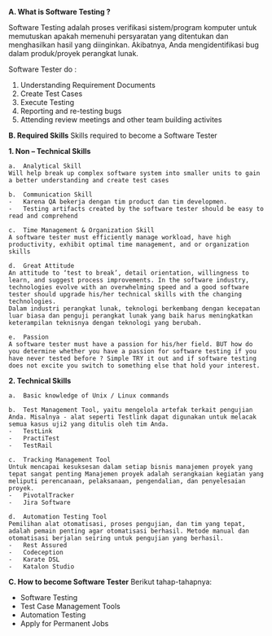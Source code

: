 **A.	What is Software Testing ?**

Software Testing adalah proses verifikasi sistem/program komputer untuk memutuskan apakah memenuhi persyaratan yang ditentukan dan menghasilkan hasil yang diinginkan. Akibatnya, Anda mengidentifikasi bug dalam produk/proyek perangkat lunak.

Software Tester do :
1.	Understanding Requirement Documents 
2.	Create Test Cases 
3.	Execute Testing 
4.	Reporting and re-testing bugs 
5.	Attending review meetings and other team building activites

**B.	Required Skills**
Skills required to become a Software Tester

**1.	Non – Technical Skills**
    
    a.	Analytical Skill 
    Will help break up complex software system into smaller units to gain a better understanding and create test cases 

    b.	Communication Skill 
    -	Karena QA bekerja dengan tim product dan tim developmen. 
    -	Testing artifacts created by the software tester should be easy to read and comprehend

    c.	Time Management & Organization Skill 
    A software tester must efficiently manage workload, have high productivity, exhibit optimal time management, and or organization skills 

    d.	Great Attitude 
    An attitude to ‘test to break’, detail orientation, willingness to learn, and suggest process improvements. In the software industry, technologies evolve with an overwhelming speed and a good software tester should upgrade his/her technical skills with the changing technologies. 
    Dalam industri perangkat lunak, teknologi berkembang dengan kecepatan luar biasa dan penguji perangkat lunak yang baik harus meningkatkan keterampilan teknisnya dengan teknologi yang berubah. 

    e.	Passion 
    A software tester must have a passion for his/her field. BUT how do you determine whether you have a passion for software testing if you have never tested before ? Simple TRY it out and if software testing does not excite you switch to something else that hold your interest.

**2.	Technical Skills**
    
    a.	Basic knowledge of Unix / Linux commands 

    b.	Test Management Tool, yaitu mengelola artefak terkait pengujian Anda. Misalnya - alat seperti Testlink dapat digunakan untuk melacak semua kasus uji2 yang ditulis oleh tim Anda.
    -	TestLink
    -	PractiTest
    -	TestRail

    c.	Tracking Management Tool 
    Untuk mencapai kesuksesan dalam setiap bisnis manajemen proyek yang tepat sangat penting Manajemen proyek adalah serangkaian kegiatan yang meliputi perencanaan, pelaksanaan, pengendalian, dan penyelesaian proyek.
    -	PivotalTracker 
    -	Jira Software

    d.	Automation Testing Tool
    Pemilihan alat otomatisasi, proses pengujian, dan tim yang tepat, adalah pemain penting agar otomatisasi berhasil. Metode manual dan otomatisasi berjalan seiring untuk pengujian yang berhasil.
    -	Rest Assured
    -	Codeception
    -	Karate DSL
    -	Katalon Studio

**C.	How to become Software Tester**
Berikut tahap-tahapnya:
-	Software Testing
-	Test Case Management Tools
-	Automation Testing
-	Apply for Permanent Jobs


